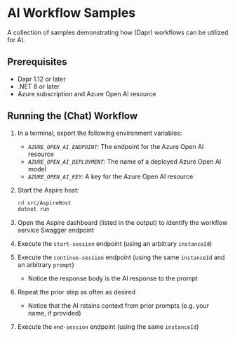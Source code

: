 # AI Workflow Samples

A collection of samples demonstrating how (Dapr) workflows can be utilized for AI.

## Prerequisites

  - Dapr 1.12 or later
  - .NET 8 or later
  - Azure subscription and Azure Open AI resource

## Running the (Chat) Workflow

  1. In a terminal, export the following environment variables:
     - *`AZURE_OPEN_AI_ENDPOINT`:* The endpoint for the Azure Open AI resource
     - *`AZURE_OPEN_AI_DEPLOYMENT`:* The name of a deployed Azure Open AI model
     - *`AZURE_OPEN_AI_KEY`:* A key for the Azure Open AI resource

  1. Start the Aspire host:

     ```bash
     cd src/AspireHost
     dotnet run
     ```

  1. Open the Aspire dashboard (listed in the output) to identify the workflow service Swagger endpoint
  1. Execute the `start-session` endpoint (using an arbitrary `instanceId`)
  1. Execute the `continue-session` endpoint (using the same `instanceId` and an arbitrary `prompt`)
     - Notice the response body is the AI response to the prompt
  1. Repeat the prior step as often as desired
     - Notice that the AI retains context from prior prompts (e.g. your name, if provided)
  1. Execute the `end-session` endpoint (using the same `instanceId`)